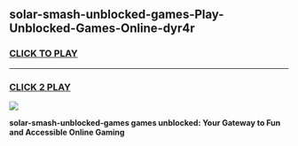 
## solar-smash-unblocked-games-Play-Unblocked-Games-Online-dyr4r
<h3>
<a href="https://premium76.site?title=solar-smash-unblocked-games&ref=25A">CLICK TO PLAY</a></h3>
<hr>

<h3>
<a href="https://premium76.site?title=solar-smash-unblocked-games&ref=25A">CLICK 2 PLAY</a>
  
</h3>

<a href="https://premium76.site?title=solar-smash-unblocked-games&ref=25A"><img src="https://clearcache.store/games.png"></a>


**solar-smash-unblocked-games games unblocked: Your Gateway to Fun and Accessible Online Gaming**
